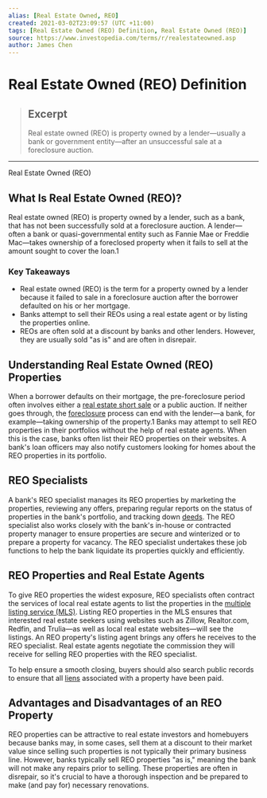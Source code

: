 ```yaml
---
alias: [Real Estate Owned, REO]
created: 2021-03-02T23:09:57 (UTC +11:00)
tags: [Real Estate Owned (REO) Definition, Real Estate Owned (REO)]
source: https://www.investopedia.com/terms/r/realestateowned.asp
author: James Chen
---
```


# Real Estate Owned (REO) Definition

> ## Excerpt
> Real estate owned (REO) is property owned by a lender—usually a bank or government entity—after an unsuccessful sale at a foreclosure auction.

---

Real Estate Owned (REO)
## What Is Real Estate Owned (REO)?

Real estate owned (REO) is property owned by a lender, such as a bank, that has not been successfully sold at a foreclosure auction. A lender—often a bank or quasi-governmental entity such as Fannie Mae or Freddie Mac—takes ownership of a foreclosed property when it fails to sell at the amount sought to cover the loan.1

### Key Takeaways

-   Real estate owned (REO) is the term for a property owned by a lender because it failed to sale in a foreclosure auction after the borrower defaulted on his or her mortgage.
-   Banks attempt to sell their REOs using a real estate agent or by listing the properties online.
-   REOs are often sold at a discount by banks and other lenders. However, they are usually sold "as is" and are often in disrepair.

## Understanding Real Estate Owned (REO) Properties

When a borrower defaults on their mortgage, the pre-foreclosure period often involves either a [real estate short sale](https://www.investopedia.com/terms/r/real-estate-short-sale.asp) or a public auction. If neither goes through, the [foreclosure](https://www.investopedia.com/terms/f/foreclosure.asp) process can end with the lender—a bank, for example—taking ownership of the property.1 Banks may attempt to sell REO properties in their portfolios without the help of real estate agents. When this is the case, banks often list their REO properties on their websites. A bank's loan officers may also notify customers looking for homes about the REO properties in its portfolio.

## REO Specialists

A bank's REO specialist manages its REO properties by marketing the properties, reviewing any offers, preparing regular reports on the status of properties in the bank's portfolio, and tracking down [deeds](https://www.investopedia.com/terms/d/deed.asp). The REO specialist also works closely with the bank's in-house or contracted property manager to ensure properties are secure and winterized or to prepare a property for vacancy. The REO specialist undertakes these job functions to help the bank liquidate its properties quickly and efficiently.

## REO Properties and Real Estate Agents

To give REO properties the widest exposure, REO specialists often contract the services of local real estate agents to list the properties in the [multiple listing service (MLS)](https://www.investopedia.com/terms/m/multiple-listing-service-mls.asp). Listing REO properties in the MLS ensures that interested real estate seekers using websites such as Zillow, Realtor.com, Redfin, and Trulia—as well as local real estate websites—will see the listings. An REO property's listing agent brings any offers he receives to the REO specialist. Real estate agents negotiate the commission they will receive for selling REO properties with the REO specialist.

To help ensure a smooth closing, buyers should also search public records to ensure that all [liens](https://www.investopedia.com/terms/l/lien.asp) associated with a property have been paid.

## Advantages and Disadvantages of an REO Property

REO properties can be attractive to real estate investors and homebuyers because banks may, in some cases, sell them at a discount to their market value since selling such properties is not typically their primary business line. However, banks typically sell REO properties "as is," meaning the bank will not make any repairs prior to selling. These properties are often in disrepair, so it's crucial to have a thorough inspection and be prepared to make (and pay for) necessary renovations.
